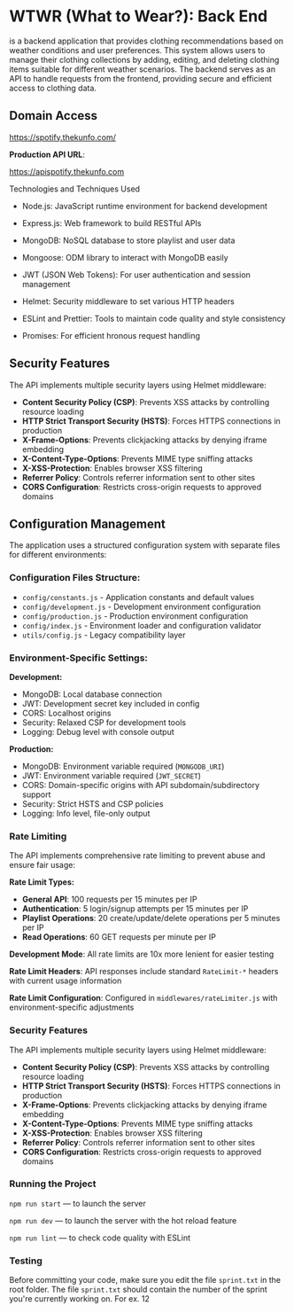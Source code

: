# WTWR (What to Wear?): Back End

is a backend application that provides clothing recommendations based on weather conditions and user preferences. This system allows users to manage their clothing collections by adding, editing, and deleting clothing items suitable for different weather scenarios. The backend serves as an API to handle requests from the frontend, providing secure and efficient access to clothing data.

## Domain Access

https://spotify.thekunfo.com/

**Production API URL**:

https://apispotify.thekunfo.com

Technologies and Techniques Used

- Node.js: JavaScript runtime environment for backend development

- Express.js: Web framework to build RESTful APIs

- MongoDB: NoSQL database to store playlist and user data

- Mongoose: ODM library to interact with MongoDB easily

- JWT (JSON Web Tokens): For user authentication and session management

- Helmet: Security middleware to set various HTTP headers

- ESLint and Prettier: Tools to maintain code quality and style consistency

- Promises: For efficient hronous request handling

## Security Features

The API implements multiple security layers using Helmet middleware:

- **Content Security Policy (CSP)**: Prevents XSS attacks by controlling resource loading
- **HTTP Strict Transport Security (HSTS)**: Forces HTTPS connections in production
- **X-Frame-Options**: Prevents clickjacking attacks by denying iframe embedding
- **X-Content-Type-Options**: Prevents MIME type sniffing attacks
- **X-XSS-Protection**: Enables browser XSS filtering
- **Referrer Policy**: Controls referrer information sent to other sites
- **CORS Configuration**: Restricts cross-origin requests to approved domains

## Configuration Management

The application uses a structured configuration system with separate files for different environments:

### Configuration Files Structure:

- `config/constants.js` - Application constants and default values
- `config/development.js` - Development environment configuration
- `config/production.js` - Production environment configuration
- `config/index.js` - Environment loader and configuration validator
- `utils/config.js` - Legacy compatibility layer

### Environment-Specific Settings:

**Development:**

- MongoDB: Local database connection
- JWT: Development secret key included in config
- CORS: Localhost origins
- Security: Relaxed CSP for development tools
- Logging: Debug level with console output

**Production:**

- MongoDB: Environment variable required (`MONGODB_URI`)
- JWT: Environment variable required (`JWT_SECRET`)
- CORS: Domain-specific origins with API subdomain/subdirectory support
- Security: Strict HSTS and CSP policies
- Logging: Info level, file-only output

### Rate Limiting

The API implements comprehensive rate limiting to prevent abuse and ensure fair usage:

**Rate Limit Types:**

- **General API**: 100 requests per 15 minutes per IP
- **Authentication**: 5 login/signup attempts per 15 minutes per IP
- **Playlist Operations**: 20 create/update/delete operations per 5 minutes per IP
- **Read Operations**: 60 GET requests per minute per IP

**Development Mode**: All rate limits are 10x more lenient for easier testing

**Rate Limit Headers**: API responses include standard `RateLimit-*` headers with current usage information

**Rate Limit Configuration**: Configured in `middlewares/rateLimiter.js` with environment-specific adjustments

### Security Features

The API implements multiple security layers using Helmet middleware:

- **Content Security Policy (CSP)**: Prevents XSS attacks by controlling resource loading
- **HTTP Strict Transport Security (HSTS)**: Forces HTTPS connections in production
- **X-Frame-Options**: Prevents clickjacking attacks by denying iframe embedding
- **X-Content-Type-Options**: Prevents MIME type sniffing attacks
- **X-XSS-Protection**: Enables browser XSS filtering
- **Referrer Policy**: Controls referrer information sent to other sites
- **CORS Configuration**: Restricts cross-origin requests to approved domains

### Running the Project

`npm run start` — to launch the server

`npm run dev` — to launch the server with the hot reload feature

`npm run lint` — to check code quality with ESLint

### Testing

Before committing your code, make sure you edit the file `sprint.txt` in the root folder. The file `sprint.txt` should contain the number of the sprint you're currently working on. For ex. 12
